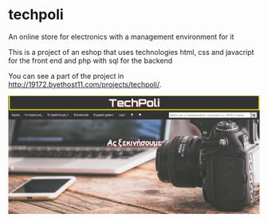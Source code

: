 # techpoli
An online store for electronics with a management environment for it

This is a project of an eshop that uses technologies html, css and javacript for the front end and php with sql for the backend

You can see a part of the project in http://19172.byethost11.com/projects/techpoli/.
<!--- http://19172.byethost11.com/mysite/projects/virtual_eshop/Techpoli/ -->

![front page](https://github.com/Apostolos172/techpoli/blob/52d110bfab8fd0943bc27a41a345e06f49cdb793/screenshots/home%20top.png)
